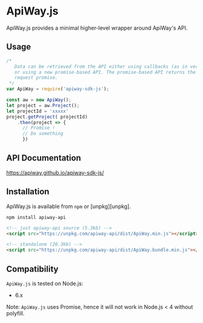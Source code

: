 # ApiWay.js

ApiWay.js provides a minimal higher-level wrapper around ApiWay's API.

## Usage

```javascript
/*
   Data can be retrieved from the API either using callbacks (as in versions < 1.0)
   or using a new promise-based API. The promise-based API returns the raw Axios
   request promise.
 */
var ApiWay = require('apiway-sdk-js');

const aw = new ApiWay();
let project = aw.Project(); 
let projectId = 'xxxxx'
project.getProject( projectId)
    .then(project => {
      // Promise !
      // Do something
      })
```

## API Documentation

https://apiway.github.io/apiway-sdk-js/


## Installation
ApiWay.js is available from `npm` or [unpkg][unpkg].

```shell
npm install apiway-api
```

```html
<!-- just apiway-api source (5.3kb) -->
<script src="https://unpkg.com/apiway-api/dist/ApiWay.min.js"></script>

<!-- standalone (20.3kb) -->
<script src="https://unpkg.com/apiway-api/dist/ApiWay.bundle.min.js"></script>
```

## Compatibility
`ApiWay.js` is tested on Node.js:
* 6.x

Note: `ApiWay.js` uses Promise, hence it will not work in Node.js < 4 without polyfill.

